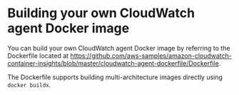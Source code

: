 # Building your own CloudWatch agent Docker image<a name="ContainerInsights-build-docker-image"></a>

You can build your own CloudWatch agent Docker image by referring to the Dockerfile located at [ https://github\.com/aws\-samples/amazon\-cloudwatch\-container\-insights/blob/master/cloudwatch\-agent\-dockerfile/Dockerfile](https://github.com/aws-samples/amazon-cloudwatch-container-insights/blob/master/cloudwatch-agent-dockerfile/Dockerfile)\.

The Dockerfile supports building multi\-architecture images directly using `docker buildx`\.